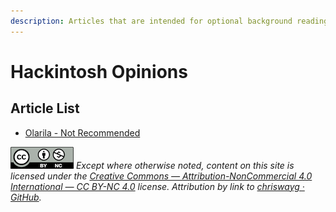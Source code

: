 ```yaml
---
description: Articles that are intended for optional background reading
---
```


# Hackintosh Opinions

## Article List

* [Olarila - Not Recommended](olarila-not-recommended.md)

![](../images/by-nc-license.png) _Except where otherwise noted, content on this site is licensed under the_ [_Creative Commons — Attribution-NonCommercial 4.0 International — CC BY-NC 4.0_](https://creativecommons.org/licenses/by-nc/4.0/) _license. Attribution by link to_ [_chriswayg · GitHub_](https://github.com/chriswayg)_._

